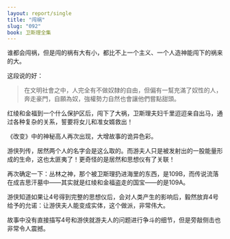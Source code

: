 ```yaml
---
layout: report/single
title: "闯祸"
slug: "092"
book: 卫斯理全集
---
```

谁都会闯祸，但是闯的祸有大有小，都比不上一个主义、一个人造神能闯下的祸来的大。

这段说的好：

>在文明社會之中，人完全有不做奴隸的自由，但偏有一幫充滿了奴性的人，奔走豪門，自願為奴，強權勢力自然也會讓他們嘗點甜頭。

红绫和金福到一个什么保护区后，闯下了大祸，卫斯理夫妇千里迢迢亲自出马，通过各种复杂的关系，誓要将女儿和准女婿救出！

《改变》中的神秘高人再次出现，大增故事的诡异色彩。

游侠列传，居然两个人的名字会是这么取的。而游夫人只是被发射出的一股能量形成的生命，这也太匪夷了！更奇怪的是居然和思想仪有了关联！

再次确定一下：丛林之神，那个被卫斯理扔进海里的东西，是109B，而传说流落在成吉思汗墓中——其实就是红绫和金福盗走的国宝——的是109A。

游侠知道如果让4号得到完整的思想仪后，会对人类产生的影响后，毅然放弃4号给予的允诺：让游侠夫人能变成实体，这个做派，非常伟大。

故事中没有直接描写4号和游侠就游夫人的问题进行争斗的细节，但是旁敲侧击也非常令人震撼。
